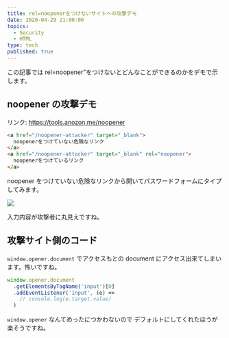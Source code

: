 ```yaml
---
title: rel=noopenerをつけないサイトへの攻撃デモ
date: 2020-04-29 21:00:00
topics:
  - Security
  - HTML
type: tech
published: true
---
```


この記事では rel=noopener&quot;をつけないとどんなことができるのかをデモで示します。

## noopener の攻撃デモ

リンク: https://tools.anozon.me/noopener

```html
<a href="/noopener-attacker" target="_blank">
  noopenerをつけていない危険なリンク
</a>
<a href="/noopener-attacker" target="_blank" rel="noopener">
  noopenerをつけているリンク
</a>
```

noopener をつけていない危険なリンクから開いてパスワードフォームにタイプしてみます。

![](https://elzup-image-storage.s3.amazonaws.com/blog/noopener-attack.gif)

入力内容が攻撃者に丸見えですね。

## 攻撃サイト側のコード

`window.opener.document` でアクセスもとの document にアクセス出来てしまいます。怖いですね。

```ts
window.opener.document
  .getElementsByTagName('input')[0]
  .addEventListener('input', (e) =>
    // console.log(e.target.value)
  )
```

`window.opener` なんてめったにつかわないので デフォルトにしてくれたほうが楽そうですね。
